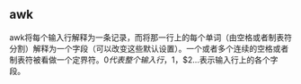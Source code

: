 ## awk

awk将每个输入行解释为一条记录，而将那一行上的每个单词（由空格或者制表符分割）解释为一个字段（可以改变这些默认设置）。一个或者多个连续的空格或者制表符被看做一个定界符。$0代表整个输入行，$1，$2...表示输入行上的各个字段。